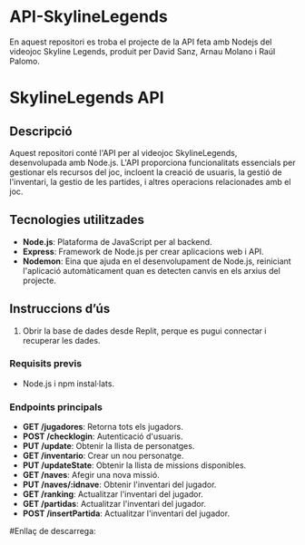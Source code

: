 # API-SkylineLegends
En aquest repositori es troba el projecte de la API feta amb Nodejs del videojoc Skyline Legends, produit per David Sanz, Arnau Molano i Raúl Palomo.

# SkylineLegends API

## Descripció

Aquest repositori conté l'API per al videojoc SkylineLegends, desenvolupada amb Node.js. L'API proporciona funcionalitats essencials per gestionar els recursos del joc, incloent la creació de usuaris, la gestió de l'inventari, la gestio de les partides, i altres operacions relacionades amb el joc.

## Tecnologies utilitzades

- **Node.js**: Plataforma de JavaScript per al backend.
- **Express**: Framework de Node.js per crear aplicacions web i API.
- **Nodemon**: Eina que ajuda en el desenvolupament de Node.js, reiniciant l'aplicació automàticament quan es detecten canvis en els arxius del projecte.

## Instruccions d’ús

1. Obrir la base de dades desde Replit, perque es pugui connectar i recuperar les dades.

### Requisits previs

- Node.js i npm instal·lats.

### Endpoints principals

- **GET /jugadores**: Retorna tots els jugadors.
- **POST /checklogin**: Autenticació d'usuaris.
- **PUT /update**: Obtenir la llista de personatges.
- **GET /inventario**: Crear un nou personatge.
- **PUT /updateState**: Obtenir la llista de missions disponibles.
- **GET /naves**: Afegir una nova missió.
- **PUT /naves/:idnave**: Obtenir l'inventari del jugador.
- **GET /ranking**: Actualitzar l'inventari del jugador.
- **GET /partidas**: Actualitzar l'inventari del jugador.
- **POST /insertPartida**: Actualitzar l'inventari del jugador.

#Enllaç de descarrega:


